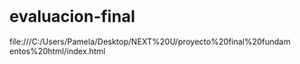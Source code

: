 # evaluacion-final
file:///C:/Users/Pamela/Desktop/NEXT%20U/proyecto%20final%20fundamentos%20html/index.html
